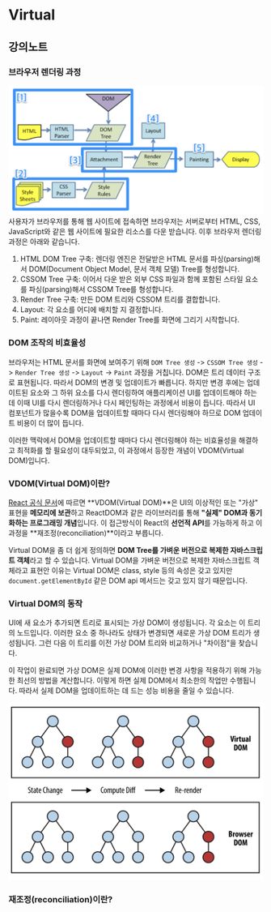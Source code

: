 # Virtual

## 강의노트

### 브라우저 렌더링 과정

![](../images/browswer-rendering.png) \
사용자가 브라우저를 통해 웹 사이트에 접속하면 브라우저는 서버로부터 HTML, CSS, JavaScript와 같은 웹 사이트에 필요한 리소스를 다운 받습니다. 이후 브라우저 렌더링 과정은 아래와 같습니다.

1. HTML DOM Tree 구축: 렌더링 엔진은 전달받은 HTML 문서를 파싱(parsing)해서 DOM(Document Object Model, 문서 객체 모델) Tree를 형성합니다.
2. CSSOM Tree 구축: 이어서 다운 받은 외부 CSS 파일과 함께 포함된 스타일 요소를 파싱(parsing)해서 CSSOM Tree를 형성합니다.
3. Render Tree 구축: 만든 DOM 트리와 CSSOM 트리를 결합합니다.
4. Layout: 각 요소를 어디에 배치할 지 결정합니다.
5. Paint: 레이아웃 과정이 끝나면 Render Tree를 화면에 그리기 시작합니다.

### DOM 조작의 비효율성

브라우저는 HTML 문서를 화면에 보여주기 위해 `DOM Tree 생성` -> `CSSOM Tree 생성` -> `Render Tree 생성` -> `Layout` -> `Paint` 과정을 거칩니다. DOM은 트리 데이터 구조로 표현됩니다. 따라서 DOM의 변경 및 업데이트가 빠릅니다. 하지만 변경 후에는 업데이트된 요소와 그 하위 요소를 다시 렌더링하여 애플리케이션 UI를 업데이트해야 하는데 이때 UI를 다시 렌더링하거나 다시 페인팅하는 과정에서 비용이 듭니다. 따라서 UI 컴포넌트가 많을수록 DOM을 업데이트할 때마다 다시 렌더링해야 하므로 DOM 업데이트 비용이 더 많이 듭니다.

이러한 맥락에서 DOM을 업데이트할 때마다 다시 렌더링해야 하는 비효율성을 해결하고 최적화를 할 필요성이 대두되었고, 이 과정에서 등장한 개념이 VDOM(Virtual DOM)입니다.

### VDOM(Virtual DOM)이란?

[React 공식 문서](https://reactjs.org/docs/faq-internals.html#what-is-the-virtual-dom)에 따르면 \*\*VDOM(Virtual DOM)\*\*은 UI의 이상적인 또는 "가상" 표현을 **메모리에 보관**하고 ReactDOM과 같은 라이브러리를 통해 **"실제" DOM과 동기화하는 프로그래밍 개념**입니다. 이 접근방식이 React의 **선언적 API**를 가능하게 하고 이 과정을 **재조정(reconciliation)**이라고 부릅니다.

Virtual DOM을 좀 더 쉽게 정의하면 **DOM Tree를 가벼운 버전으로 복제한 자바스크립트 객체**라고 할 수 있습니다. Virtual DOM을 가벼운 버전으로 복제한 자바스크립트 객체라고 표현안 이유는 Virtual DOM은 class, style 등의 속성은 갖고 있지만 `document.getElementById` 같은 DOM api 메서드는 갖고 있지 않기 때문입니다.

### Virtual DOM의 동작

UI에 새 요소가 추가되면 트리로 표시되는 가상 DOM이 생성됩니다. 각 요소는 이 트리의 노드입니다. 이러한 요소 중 하나라도 상태가 변경되면 새로운 가상 DOM 트리가 생성됩니다. 그런 다음 이 트리를 이전 가상 DOM 트리와 비교하거나 "차이점"을 찾습니다.

이 작업이 완료되면 가상 DOM은 실제 DOM에 이러한 변경 사항을 적용하기 위해 가능한 최선의 방법을 계산합니다. 이렇게 하면 실제 DOM에서 최소한의 작업만 수행됩니다. 따라서 실제 DOM을 업데이트하는 데 드는 성능 비용을 줄일 수 있습니다.

![](../images/virtualDOM.png)

### 재조정(reconciliation)이란?
